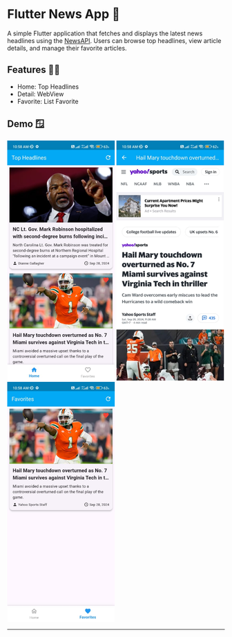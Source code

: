 # Flutter News App 📰

A simple Flutter application that fetches and displays the latest news headlines using the [NewsAPI](https://newsapi.org). Users can browse top headlines, view article details, and manage their favorite articles.

## Features 🤹‍♀️

- Home: Top Headlines
- Detail: WebView
- Favorite: List Favorite

## Demo 🪟

<img src="demo-img/home.jpg" width="249" alt="Demo 1" /> <img src="demo-img/webview.jpg" width="249" alt="Demo 2" /> <img src="demo-img/favorite.jpg" width="249" alt="Demo 3" />

---
